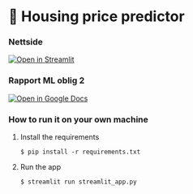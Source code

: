 # 🎈 Housing price predictor



### Nettside
[![Open in Streamlit](https://static.streamlit.io/badges/streamlit_badge_black_white.svg)](https://hoursepricepredictor.streamlit.app)

### Rapport ML oblig 2
[![Open in Google Docs](https://img.shields.io/badge/Open_in-Google_Docs-blue?logo=google-drive&logoColor=white)](https://docs.google.com/document/d/1HSqsfMy6x_G_Qq2B8GVLDuqUcjI6YHuPco5AVsXQ2Bw/edit?usp=sharing)



### How to run it on your own machine

1. Install the requirements

   ```
   $ pip install -r requirements.txt
   ```

2. Run the app

   ```
   $ streamlit run streamlit_app.py
   ```
